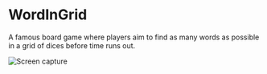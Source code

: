 # WordInGrid
A famous board game where players aim to find as many words as possible in a grid of dices before time runs out.

![Screen capture](https://www.dropbox.com/s/iqdeuu8l1ok1z4y/wig-record-01.gif?dl=0)
